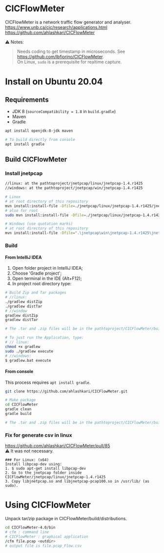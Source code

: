 # CICFlowMeter
CICFlowMeter is a network traffic flow generator and analyser.  
https://www.unb.ca/cic/research/applications.html  
https://github.com/ahlashkari/CICFlowMeter  

:warning: Notes:
> Needs coding to get timestamp in microseconds. See https://github.com/lbfiorino/CICFlowMeter.  
> On Linux, `sudo` is a prerequisite for realtime capture.


# Install on Ubuntu 20.04

## Requirements
- JDK 8 (`sourceCompatibility = 1.8` in `build.gradle`)
- Maven
- Gradle

```bash
apt install openjdk-8-jdk maven

# To build directly from console
apt install gradle
```

## Build CICFlowMeter

### Install jnetpcap
```bash
//linux: at the pathtoproject/jnetpcap/linux/jnetpcap-1.4.r1425
//windows: at the pathtoproject/jnetpcap/win/jnetpcap-1.4.r1425

# Linux
# at root directory of this repository
mvn install:install-file -Dfile=./jnetpcap/linux/jnetpcap-1.4.r1425/jnetpcap.jar -DgroupId=org.jnetpcap -DartifactId=jnetpcap -Dversion=1.4.1 -Dpackaging=jar
# also for root
sudo mvn install:install-file -Dfile=./jnetpcap/linux/jnetpcap-1.4.r1425/jnetpcap.jar -DgroupId=org.jnetpcap -DartifactId=jnetpcap -Dversion=1.4.1 -Dpackaging=jar

# Windows (use quotation marks)
# at root directory of this repository
mvn install:install-file -Dfile=".\jnetpcap\win\jnetpcap-1.4.r1425\jnetpcap.jar" -DgroupId="org.jnetpcap" -DartifactId=jnetpcap -Dversion="1.4.1" -Dpackaging=jar
```

### Build

#### From IntelliJ IDEA
1. Open folder project in IntelliJ IDEA;
2. Choose 'Gradle project';
3. Open terminal in the IDE (Alt+F12);
4. In project root directory type: 
```bash
# Build Zip and Tar packages
# //linux:
./gradlew distZip
./gradlew distTar
# //window
gradlew distZip
gradlew distTar

# The .tar and .zip files will be in the pathtoproject/CICFlowMeter/build/distributions

# To just run the Application, type:
# // linux:
chmod +x gradlew
sudo ./gradlew execute
# //windows:
$ gradlew.bat execute
```

#### From console
This process requires `apt install gradle`.
```bash
git clone https://github.com/ahlashkari/CICFlowMeter.git

# Make package
cd CICFlowMeter
gradle clean
gradle build

# The .tar and .zip files will be in the pathtoproject/CICFlowMeter/build/distributions
```

### Fix for generate csv in linux 
https://github.com/ahlashkari/CICFlowMeter/pull/85  
:warning: It was not necessary. 

```
### For Linux: (x64)
Install libpcap-dev using:
1. $ sudo apt-get install libpcap-dev
2. Go to the jnetpcap folder inside CICFlowMeter/jnetpcap/linux/jnetpcap-1.4.r1425
3. Copy libjnetpcap.so and libjnetpcap-pcap100.so in /usr/lib/ (as sudo).
```


# Using CICFlowMeter

Unpack tar/zip package in CICFlowMeter/build/distributions.
```bash
cd CICFlowMeter-4.0/bin
# cfm : command line
# CICFlowMeter : graphical application
/cfm file.pcap <outdir>
# output file is file.pcap_Flow.csv
```
